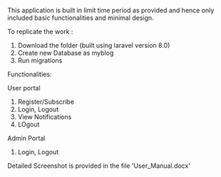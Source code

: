 This application is built in limit time period as provided and hence only included basic functionalities and minimal design.

To replicate the work :
 1. Download the folder (built using laravel version 8.0)
 2. Create new Database as myblog
 3. Run migrations

Functionalities:

User portal
1. Register/Subscribe
2. Login, Logout
3. View Notifications
4. LOgout

Admin Portal
1. Login, Logout


Detailed Screenshot is provided in the file 'User_Manual.docx'
